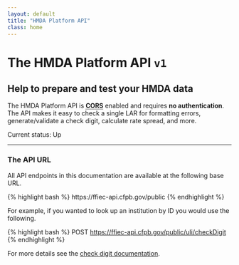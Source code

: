 ```yaml
---
layout: default
title: "HMDA Platform API"
class: home
---
```


<hgroup>
  <h1>The HMDA Platform API <code>v1</code></h1>
  <h2>Help to prepare and test your HMDA data</h2>
  <p class="usa-font-lead">The HMDA Platform API is <strong><abbr title="Cross-Origin Resource Sharing">CORS</abbr></strong> enabled and requires <strong>no authentication</strong>. The API makes it easy to check a single LAR for formatting errors, generate/validate a check digit, calculate rate spread, and more.</p>
</hgroup>

<p>Current status: <span class="usa-label usa-label-success">Up</span></p>

---

<h3>The API URL</h3>
<p>All API endpoints in this documentation are available at the following base URL.</p>
{% highlight bash %}
https://ffiec-api.cfpb.gov/public
{% endhighlight %}

<p>For example, if you wanted to look up an institution by ID you would use the following.</p>

{% highlight bash %}
POST https://ffiec-api.cfpb.gov/public/uli/checkDigit
{% endhighlight %}
<p class="usa-text-small">For more details see the <a href="{{ "/check-digit#generate" | relative_url }}">check digit documentation</a>.</p>